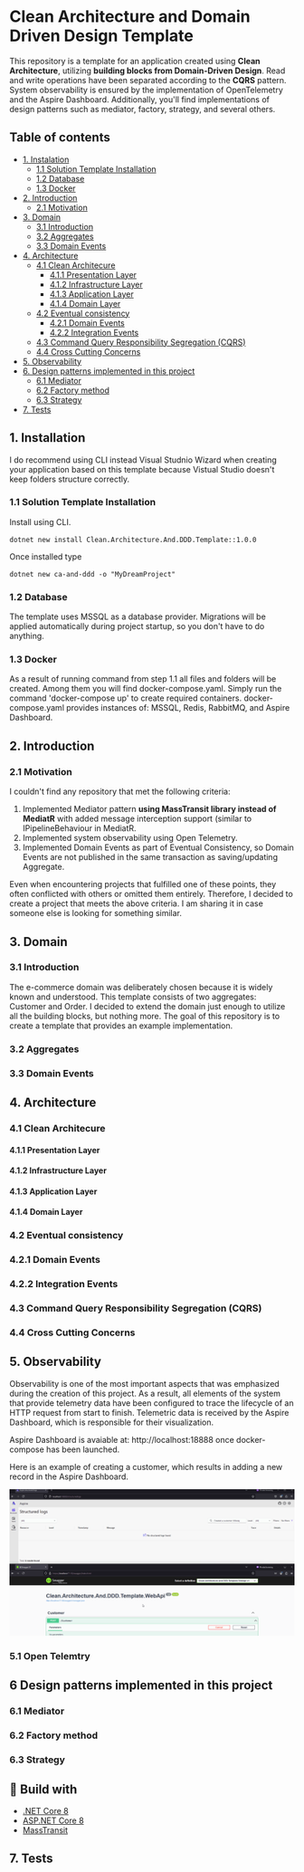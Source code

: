# Clean Architecture and Domain Driven Design Template 

This repository is a template for an application created using **Clean Architecture**, utilizing **building blocks from Domain-Driven Design**. Read and write operations have been separated according to the **CQRS** pattern. 
System observability is ensured by the implementation of OpenTelemetry and the Aspire Dashboard.
Additionally, you'll find implementations of design patterns such as mediator, factory, strategy, and several others.

## Table of contents

* [1. Instalation](#1-Installation) 
    * [1.1 Solution Template Installation](#11-Solution-Template-Installation) 
    * [1.2 Database](#12-Database)
    * [1.3 Docker](#13-Docker)
* [2. Introduction](#2-Introduction)
    * [2.1 Motivation](#21-Motivation) 
* [3. Domain](#3-Domain)
    * [3.1 Introduction](#31-Introduction)
    * [3.2 Aggregates](#32-Aggregates)
    * [3.3 Domain Events](#33-Domain-Events) 
* [4. Architecture](#4-Architecture)
    * [4.1 Clean Architecure](#41-Clean-Architecure)
        * [4.1.1 Presentation Layer](#411-Presentation-Layer)
        * [4.1.2 Infrastructure Layer](#412-Infrastructure-Layer)
        * [4.1.3 Application Layer](#413-Application-Layer)
        * [4.1.4 Domain Layer](#414-Domain-Layer)
    * [4.2 Eventual consistency](#42-Eventual-consistency)
        * [4.2.1 Domain Events](#421-Domain-Events)
        * [4.2.2 Integration Events](#422-Integration-Events)
    * [4.3 Command Query Responsibility Segregation (CQRS)](#43-Command-Query-Responsibility-Segregation-(CQRS))
    * [4.4 Cross Cutting Concerns](#44-Cross-Cutting-Concerns)
* [5. Observability](#5-Observability)
* [6. Design patterns implemented in this project](6-Design-patterns-implemented-in-this-project)
    * [6.1 Mediator](61-Mediator)
    * [6.2 Factory method](62-Factory-Method)
    * [6.3 Strategy](63-Strategy)
* [7. Tests](7-Tests)



## 1. Installation
I do recommend using CLI instead Visual Studnio Wizard when creating your application based on this template because Vistual Studio doesn't keep folders structure correctly.

### 1.1 Solution Template Installation
Install using CLI.
```
dotnet new install Clean.Architecture.And.DDD.Template::1.0.0
```
Once installed type
```
dotnet new ca-and-ddd -o "MyDreamProject"
```

### 1.2 Database

The template uses MSSQL as a database provider. Migrations will be applied automatically during project startup, so you don't have to do anything.

### 1.3 Docker

As a result of running command from step 1.1 all files and folders will be created. Among them you will find docker-compose.yaml.
Simply run the command 'docker-compose up' to create required containers.
docker-compose.yaml provides instances of: MSSQL, Redis, RabbitMQ, and Aspire Dashboard. 

## 2. Introduction

### 2.1 Motivation

I couldn't find any repository that met the following criteria:

1. Implemented Mediator pattern **using MassTransit library instead of MediatR** with added message interception support (similar to IPipelineBehaviour in MediatR.
2. Implemented system observability using Open Telemetry.
3. Implemented Domain Events as part of Eventual Consistency, so Domain Events are not published in the same transaction as saving/updating Aggregate.

Even when encountering projects that fulfilled one of these points, they often conflicted with others or omitted them entirely. Therefore, I decided to create a project that meets the above criteria. I am sharing it in case someone else is looking for something similar.

## 3. Domain

### 3.1 Introduction
The e-commerce domain was deliberately chosen because it is widely known and understood. This template consists of two aggregates: Customer and Order. I decided to extend the domain just enough to utilize all the building blocks, but nothing more. The goal of this repository is to create a template that provides an example implementation.

### 3.2 Aggregates
### 3.3 Domain Events

## 4. Architecture

### 4.1 Clean Architecure
#### 4.1.1 Presentation Layer
#### 4.1.2 Infrastructure Layer
#### 4.1.3 Application Layer
#### 4.1.4 Domain Layer

### 4.2 Eventual consistency
### 4.2.1 Domain Events
### 4.2.2 Integration Events

### 4.3 Command Query Responsibility Segregation (CQRS)

### 4.4 Cross Cutting Concerns

## 5. Observability
Observability is one of the most important aspects that was emphasized during the creation of this project. As a result, all elements of the system that provide telemetry data have been configured to trace the lifecycle of an HTTP request from start to finish. Telemetric data is received by the Aspire Dashboard, which is responsible for their visualization.

Aspire Dashboard is avaiable at: http://localhost:18888 once docker-compose has been launched.

Here is an example of creating a customer, which results in adding a new record in the Aspire Dashboard.

![](docs/Images/PostCustomer.gif)

### 5.1 Open Telemtry

## 6 Design patterns implemented in this project
### 6.1 Mediator
### 6.2 Factory method
### 6.3 Strategy
## :hammer: Build with
* [.NET Core 8](https://github.com/dotnet/core)
* [ASP.NET Core 8](https://github.com/dotnet/aspnetcore)
* [MassTransit](https://github.com/MassTransit)

## 7. Tests
